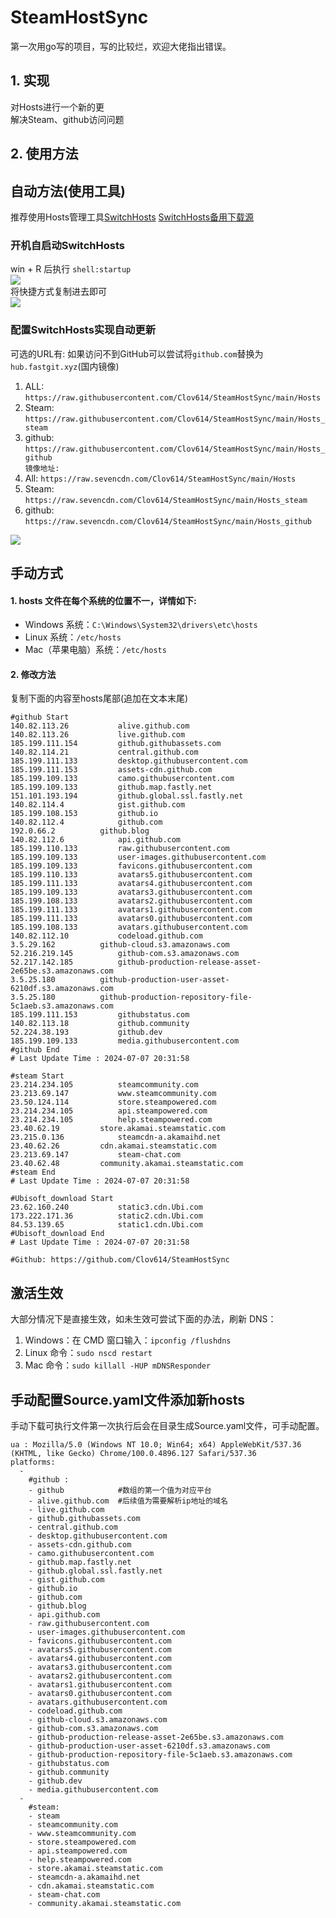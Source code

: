 # SteamHostSync
第一次用go写的项目，写的比较烂，欢迎大佬指出错误。

## 1. 实现
对Hosts进行一个新的更  
解决Steam、github访问问题

## 2. 使用方法
## 自动方法(使用工具)
推荐使用Hosts管理工具[SwitchHosts](https://github.com/oldj/SwitchHosts) 
[SwitchHosts备用下载源](https://nas.iaimi.info/s/nT5pb8jMQp32QwB)
### 开机自启动SwitchHosts
win + R 后执行 `shell:startup`    
![](/img/1.png)  
将快捷方式复制进去即可  
![](/img/2.png)  
### 配置SwitchHosts实现自动更新  
可选的URL有:
如果访问不到GitHub可以尝试将`github.com`替换为`hub.fastgit.xyz`(国内镜像)
1. ALL: `https://raw.githubusercontent.com/Clov614/SteamHostSync/main/Hosts`  
2. Steam: `https://raw.githubusercontent.com/Clov614/SteamHostSync/main/Hosts_steam`  
3. github: `https://raw.githubusercontent.com/Clov614/SteamHostSync/main/Hosts_github`    
`镜像地址:`
4. All: `https://raw.sevencdn.com/Clov614/SteamHostSync/main/Hosts`  
5. Steam: `https://raw.sevencdn.com/Clov614/SteamHostSync/main/Hosts_steam`  
6. github: `https://raw.sevencdn.com/Clov614/SteamHostSync/main/Hosts_github`  

![](/img/3.png)

## 手动方式
#### 1. hosts 文件在每个系统的位置不一，详情如下:
- Windows 系统：`C:\Windows\System32\drivers\etc\hosts`
- Linux 系统：`/etc/hosts`
- Mac（苹果电脑）系统：`/etc/hosts`

#### 2. 修改方法
复制下面的内容至hosts尾部(追加在文本末尾)

```
#github Start
140.82.113.26			alive.github.com
140.82.113.26			live.github.com
185.199.111.154			github.githubassets.com
140.82.114.21			central.github.com
185.199.111.133			desktop.githubusercontent.com
185.199.111.153			assets-cdn.github.com
185.199.109.133			camo.githubusercontent.com
185.199.109.133			github.map.fastly.net
151.101.193.194			github.global.ssl.fastly.net
140.82.114.4			gist.github.com
185.199.108.153			github.io
140.82.112.4			github.com
192.0.66.2			github.blog
140.82.112.6			api.github.com
185.199.110.133			raw.githubusercontent.com
185.199.109.133			user-images.githubusercontent.com
185.199.109.133			favicons.githubusercontent.com
185.199.110.133			avatars5.githubusercontent.com
185.199.111.133			avatars4.githubusercontent.com
185.199.109.133			avatars3.githubusercontent.com
185.199.108.133			avatars2.githubusercontent.com
185.199.111.133			avatars1.githubusercontent.com
185.199.111.133			avatars0.githubusercontent.com
185.199.108.133			avatars.githubusercontent.com
140.82.112.10			codeload.github.com
3.5.29.162			github-cloud.s3.amazonaws.com
52.216.219.145			github-com.s3.amazonaws.com
52.217.142.185			github-production-release-asset-2e65be.s3.amazonaws.com
3.5.25.180			github-production-user-asset-6210df.s3.amazonaws.com
3.5.25.180			github-production-repository-file-5c1aeb.s3.amazonaws.com
185.199.111.153			githubstatus.com
140.82.113.18			github.community
52.224.38.193			github.dev
185.199.109.133			media.githubusercontent.com
#github End
# Last Update Time : 2024-07-07 20:31:58 

#steam Start
23.214.234.105			steamcommunity.com
23.213.69.147			www.steamcommunity.com
23.50.124.114			store.steampowered.com
23.214.234.105			api.steampowered.com
23.214.234.105			help.steampowered.com
23.40.62.19			store.akamai.steamstatic.com
23.215.0.136			steamcdn-a.akamaihd.net
23.40.62.26			cdn.akamai.steamstatic.com
23.213.69.147			steam-chat.com
23.40.62.48			community.akamai.steamstatic.com
#steam End
# Last Update Time : 2024-07-07 20:31:58 

#Ubisoft_download Start
23.62.160.240			static3.cdn.Ubi.com
173.222.171.36			static2.cdn.Ubi.com
84.53.139.65			static1.cdn.Ubi.com
#Ubisoft_download End
# Last Update Time : 2024-07-07 20:31:58 

#Github: https://github.com/Clov614/SteamHostSync

```

## 激活生效
大部分情况下是直接生效，如未生效可尝试下面的办法，刷新 DNS：
1. Windows：在 CMD 窗口输入：`ipconfig /flushdns`
2. Linux 命令：`sudo nscd restart`
3. Mac 命令：`sudo killall -HUP mDNSResponder`  

## 手动配置Source.yaml文件添加新hosts  
手动下载可执行文件第一次执行后会在目录生成Source.yaml文件，可手动配置。  

```
ua : Mozilla/5.0 (Windows NT 10.0; Win64; x64) AppleWebKit/537.36 (KHTML, like Gecko) Chrome/100.0.4896.127 Safari/537.36
platforms:
  -
    #github :
    - github            #数组的第一个值为对应平台
    - alive.github.com  #后续值为需要解析ip地址的域名
    - live.github.com
    - github.githubassets.com
    - central.github.com
    - desktop.githubusercontent.com
    - assets-cdn.github.com
    - camo.githubusercontent.com
    - github.map.fastly.net
    - github.global.ssl.fastly.net
    - gist.github.com
    - github.io
    - github.com
    - github.blog
    - api.github.com
    - raw.githubusercontent.com
    - user-images.githubusercontent.com
    - favicons.githubusercontent.com
    - avatars5.githubusercontent.com
    - avatars4.githubusercontent.com
    - avatars3.githubusercontent.com
    - avatars2.githubusercontent.com
    - avatars1.githubusercontent.com
    - avatars0.githubusercontent.com
    - avatars.githubusercontent.com
    - codeload.github.com
    - github-cloud.s3.amazonaws.com
    - github-com.s3.amazonaws.com
    - github-production-release-asset-2e65be.s3.amazonaws.com
    - github-production-user-asset-6210df.s3.amazonaws.com
    - github-production-repository-file-5c1aeb.s3.amazonaws.com
    - githubstatus.com
    - github.community
    - github.dev
    - media.githubusercontent.com
  -
    #steam:
    - steam
    - steamcommunity.com
    - www.steamcommunity.com
    - store.steampowered.com
    - api.steampowered.com
    - help.steampowered.com
    - store.akamai.steamstatic.com
    - steamcdn-a.akamaihd.net
    - cdn.akamai.steamstatic.com
    - steam-chat.com
    - community.akamai.steamstatic.com
```
